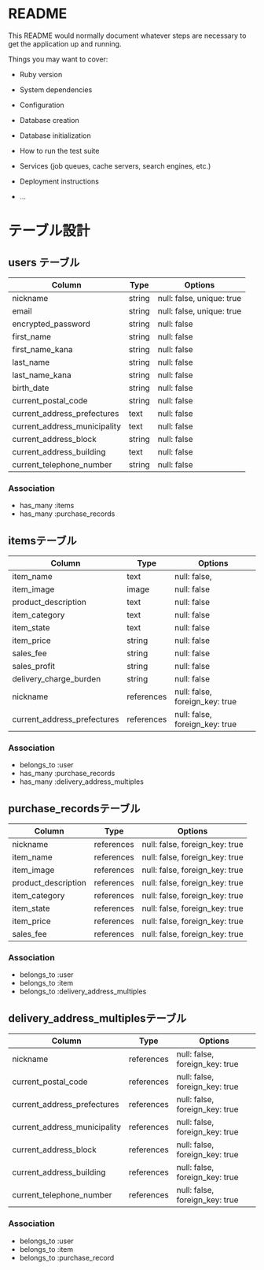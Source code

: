 # README

This README would normally document whatever steps are necessary to get the
application up and running.

Things you may want to cover:

* Ruby version

* System dependencies

* Configuration

* Database creation

* Database initialization

* How to run the test suite

* Services (job queues, cache servers, search engines, etc.)

* Deployment instructions

* ...
# テーブル設計

## users テーブル

| Column                       | Type   | Options                   |
| ---------------------------- | ------ | ------------------------- |  
| nickname                     | string | null: false, unique: true |
| email                        | string | null: false, unique: true |
| encrypted_password           | string | null: false               |
| first_name                   | string | null: false               |
| first_name_kana              | string | null: false               |
| last_name                    | string | null: false               |
| last_name_kana               | string | null: false               |
| birth_date                   | string | null: false               |
| current_postal_code          | string | null: false               |
| current_address_prefectures  | text   | null: false               |
| current_address_municipality | text   | null: false               |
| current_address_block        | string | null: false               |
| current_address_building     | text   | null: false               |
| current_telephone_number     | string | null: false               |

### Association
- has_many :items
- has_many :purchase_records

## itemsテーブル

| Column                     | Type       | Options                        |
| -------------------------- | ---------- | ------------------------------ |
| item_name                  | text       | null: false,                   |
| item_image                 | image      | null: false                    |
| product_description        | text       | null: false                    |
| item_category              | text       | null: false                    |
| item_state                 | text       | null: false                    |
| item_price                 | string     | null: false                    |
| sales_fee                  | string     | null: false                    |
| sales_profit               | string     | null: false                    |
| delivery_charge_burden     | string     | null: false                    |
| nickname                   | references | null: false, foreign_key: true |
| current_address_prefectures| references | null: false, foreign_key: true |

### Association
- belongs_to :user
- has_many :purchase_records
- has_many :delivery_address_multiples


## purchase_recordsテーブル

| Column                     | Type       | Options                        |
| -------------------------- | ---------- | ------------------------------ |
| nickname                   | references | null: false, foreign_key: true |
| item_name                  | references | null: false, foreign_key: true |
| item_image                 | references | null: false, foreign_key: true |
| product_description        | references | null: false, foreign_key: true |
| item_category              | references | null: false, foreign_key: true |
| item_state                 | references | null: false, foreign_key: true |
| item_price                 | references | null: false, foreign_key: true |
| sales_fee                  | references | null: false, foreign_key: true |

### Association
- belongs_to :user
- belongs_to :item
- belongs_to :delivery_address_multiples


## delivery_address_multiplesテーブル
| Column                       | Type       | Options                        |
| ---------------------------- | ---------- | ------------------------------ |
| nickname                     | references | null: false, foreign_key: true |
| current_postal_code          | references | null: false, foreign_key: true |
| current_address_prefectures  | references | null: false, foreign_key: true |
| current_address_municipality | references | null: false, foreign_key: true |
| current_address_block        | references | null: false, foreign_key: true |
| current_address_building     | references | null: false, foreign_key: true |
| current_telephone_number     | references | null: false, foreign_key: true |

### Association
- belongs_to :user
- belongs_to :item
- belongs_to :purchase_record

